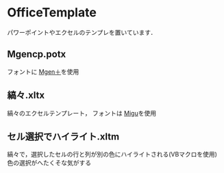 # OfficeTemplate

パワーポイントやエクセルのテンプレを置いています．

## Mgencp.potx

フォントに [Mgen＋](<http://jikasei.me/font/mgenplus/>)を使用

## 縞々.xltx

縞々のエクセルテンプレート，
フォントは [Migu](<http://mix-mplus-ipa.osdn.jp/migu/>)を使用

## セル選択でハイライト.xltm

縞々で，選択したセルの行と列が別の色にハイライトされる(VBマクロを使用)
色の選択がへたくそな気がする
